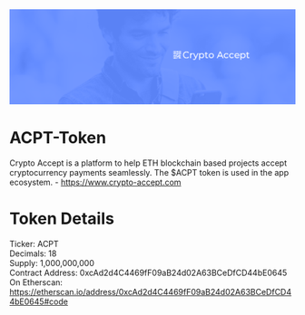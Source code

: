 <img src="https://raw.githubusercontent.com/cryptoaccept/Official-ACPT-Images/master/twitter-header.png">

# ACPT-Token
Crypto Accept is a platform to help ETH blockchain based projects accept cryptocurrency payments seamlessly. The $ACPT token is used in the app ecosystem. - https://www.crypto-accept.com


# Token Details

Ticker: ACPT<br>
Decimals: 18<br>
Supply: 1,000,000,000<br>
Contract Address: 0xcAd2d4C4469fF09aB24d02A63BCeDfCD44bE0645<br>
On Etherscan: https://etherscan.io/address/0xcAd2d4C4469fF09aB24d02A63BCeDfCD44bE0645#code

